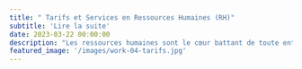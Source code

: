 ```yaml
---
title: " Tarifs et Services en Ressources Humaines (RH)"
subtitle: 'Lire la suite'
date: 2023-03-22 00:00:00
description: "Les ressources humaines sont le cœur battant de toute entreprise. De la gestion du recrutement à la résolution des conflits, mes services en RH peuvent vous aider à maintenir un environnement de travail sain et productif. Voici ce que je propose, ainsi que mes tarifs et options de forfaits:"
featured_image: '/images/work-04-tarifs.jpg'
---
```




